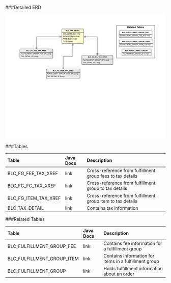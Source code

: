 ###Detailed ERD

![Order Tax](images/dataModel/OrderTaxDetailedERD.png)

###Tables

| Table               | Java Docs | Description                                         |
|:--------------------|:----------|:----------------------------------------------------|
|BLC_FG_FEE_TAX_XREF  | link      | Cross-reference from fulfillment group fees to tax details  |
|BLC_FG_FG_TAX_XREF   | link      | Cross-reference from fulfillment group to tax details  |
|BLC_FG_ITEM_TAX_XREF | link      | Cross-reference from fulfillment group item to tax details |
|BLC_TAX_DETAIL       | link      | Contains tax information  |

###Related Tables

| Table                     | Java Docs	    | Description                                         |
|:--------------------------|:--------------|:----------------------------------------------------|
|BLC_FULFILLMENT_GROUP_FEE  | link          | Contains fee information for a fulfillment group  |
|BLC_FULFILLMENT_GROUP_ITEM | link          | Contains information for items in a fulfillment group  |
|BLC_FULFILLMENT_GROUP      | link          | Holds fulfillment information about an order  |

